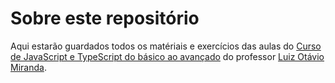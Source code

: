 # Sobre este repositório
Aqui estarão guardados todos os matériais e exercícios das aulas  do [Curso de JavaScript e TypeScript do básico ao avançado](https://www.udemy.com/course/curso-de-javascript-moderno-do-basico-ao-avancado/?couponCode=KEEPLEARNING) do professor [Luiz Otávio Miranda](https://github.com/luizomf).
